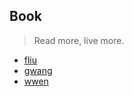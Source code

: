 ## Book

> Read more, live more.

- [fliu](book/fliu.md)
- [gwang](book/gwang.md)
- [wwen](book/wwen.md)